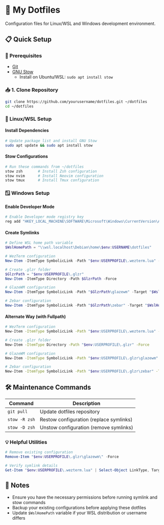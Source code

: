 # 🚀 My Dotfiles

Configuration files for Linux/WSL and Windows development environment.

## 📋 Quick Setup

### 🔧 Prerequisites
- [Git](https://git-scm.com/)
- [GNU Stow](https://www.gnu.org/software/stow/) 
  - Install on Ubuntu/WSL: `sudo apt install stow`

### 📥 1. Clone Repository
```bash
git clone https://github.com/yourusername/dotfiles.git ~/dotfiles
cd ~/dotfiles
```

### 🐧 Linux/WSL Setup

#### Install Dependencies
```bash
# Update package list and install GNU Stow
sudo apt update && sudo apt install stow
```

#### Stow Configurations
```bash
# Run these commands from ~/dotfiles
stow zsh       # Install Zsh configuration
stow nvim      # Install Neovim configuration
stow tmux      # Install Tmux configuration
```

### 🪟 Windows Setup

#### Enable Developer Mode
```powershell
# Enable Developer mode registry key
reg add "HKEY_LOCAL_MACHINE\SOFTWARE\Microsoft\Windows\CurrentVersion\AppModelUnlock" /t REG_DWORD /f /v "AllowDevelopmentWithoutDevLicense" /d "1"
```

#### Create Symlinks
```powershell
# Define WSL home path variable
$WslHomePath = "\\wsl.localhost\Debian\home\$env:USERNAME\dotfiles"

# WezTerm configuration
New-Item -ItemType SymbolicLink -Path "$env:USERPROFILE\.wezterm.lua" -Target "$WslHomePath\wezterm\.wezterm.lua"

# Create .glzr folder
$GlzrPath = "$env:USERPROFILE\.glzr"
New-Item -ItemType Directory -Path $GlzrPath -Force

# GlazeWM configuration
New-Item -ItemType SymbolicLink -Path "$GlzrPath\glazewm" -Target "$WslHomePath\glazewm"

# Zebar configuration
New-Item -ItemType SymbolicLink -Path "$GlzrPath\zebar" -Target "$WslHomePath\zebar"
```
#### Alternate Way (with Fullpath)
```bash
# WezTerm configuration
New-Item -ItemType SymbolicLink -Path "$env:USERPROFILE\.wezterm.lua" -Target "\\wsl$\Debian\home\sadi\dotfiles\wezterm\.wezterm.lua"

# Create .glzr folder
New-Item -ItemType Directory -Path "$env:USERPROFILE\.glzr" -Force

# GlazeWM configuration
New-Item -ItemType SymbolicLink -Path "$env:USERPROFILE\.glzr\glazewm" -Target "\\wsl$\Debian\home\sadi\dotfiles\glazewm"

# Zebar configuration
New-Item -ItemType SymbolicLink -Path "$env:USERPROFILE\.glzr\zebar" -Target "\\wsl$\Debian\home\sadi\dotfiles\zebar"
```
## 🛠 Maintenance Commands

| Command | Description |
|---------|-------------|
| `git pull` | Update dotfiles repository |
| `stow -R zsh` | Restow configuration (replace symlinks) |
| `stow -D zsh` | Unstow configuration (remove symlinks) |

### 💡 Helpful Utilities
```powershell
# Remove existing configuration
Remove-Item "$env:USERPROFILE\.glzr\glazewm\" -Force

# Verify symlink details
Get-Item "$env:USERPROFILE\.wezterm.lua" | Select-Object LinkType, Target
```

## 📝 Notes
- Ensure you have the necessary permissions before running symlink and stow commands
- Backup your existing configurations before applying these dotfiles
- Update `$WslHomePath` variable if your WSL distribution or username differs
